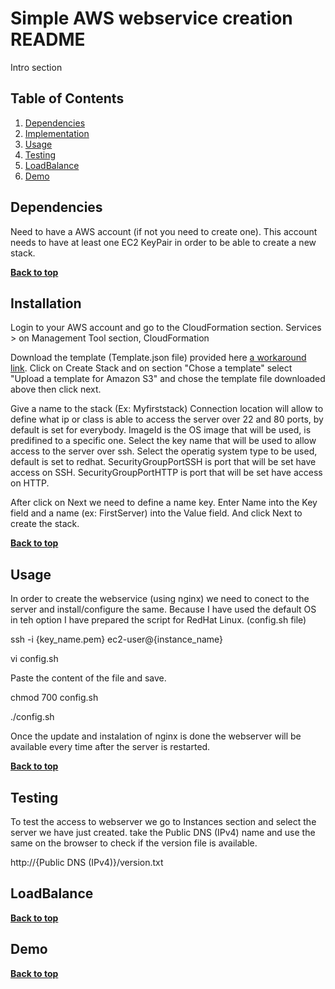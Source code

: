 # Simple AWS webservice creation README 

Intro section

## Table of Contents

1. [Dependencies](#dependencies)
1. [Implementation](#implementation)
1. [Usage](#usage)
1. [Testing](#testing)
1. [LoadBalance](#loadbalance)
1. [Demo](#demo)

## Dependencies

Need to have a AWS account (if not you need to create one).
This account needs to have at least one EC2 KeyPair in order to be able to create a new stack.

**[Back to top](#table-of-contents)**

## Installation

Login to your AWS account and go to the CloudFormation section.
Services > on Management Tool section, CloudFormation

Download the template (Template.json file) provided here [a workaround link](Template.json).
Click on Create Stack and on section "Chose a template"  select "Upload a template for Amazon S3" and chose the template file downloaded above then click next.

Give a name to the stack (Ex: Myfirststack)
Connection location will allow to define what ip or class is able to access the server over 22 and 80 ports, by default is set for everybody.
ImageId is the OS image that will be used, is predifined to a specific one.
Select the key name that will be used to allow access to the server over ssh.
Select the operatig system type to be used, default is set to redhat.
SecurityGroupPortSSH is port that will be set have access on SSH.
SecurityGroupPortHTTP is port that will be set have access on HTTP.

After click on Next we need to define a name key.
Enter Name into the Key field  and a name (ex: FirstServer) into the Value field.
And click Next to create the stack.

**[Back to top](#table-of-contents)**

## Usage

In order to create the webservice (using nginx) we need to conect to the server and install/configure the same.
Because I have used the default OS in teh option I have prepared the script for RedHat Linux. (config.sh  file)

 ssh -i {key_name.pem} ec2-user@{instance_name}

 vi config.sh

 Paste the content of the file and save.

 chmod 700 config.sh

 ./config.sh

Once the update and instalation of nginx is done the webserver will be available every time after the server is restarted.

**[Back to top](#table-of-contents)**

## Testing

To test the access to webserver we go to Instances section and select the server we have just created.
take the Public DNS (IPv4) name and use the same on the browser to check if the version file is available.

http://{Public DNS (IPv4)}/version.txt


## LoadBalance

**[Back to top](#table-of-contents)**

## Demo


**[Back to top](#table-of-contents)**
